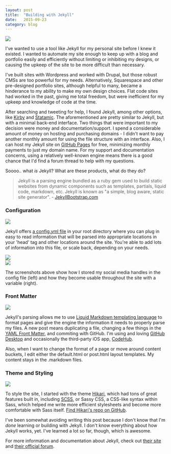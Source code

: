 ```yaml
---
layout: post
title:  "Building with Jekyll"
date:   2015-09-23
category: blog
---
```


<img src="{{ site.baseurl }}/assets/img/jekyll.png">

I've wanted to use a tool like Jekyll for my personal site before I knew it existed. I wanted to automate my site enough to keep up with a blog and portfolio easily and efficiently without limiting or inhibiting my designs, or causing the upkeep of the site to be more difficult than necessary. 

I've built sites with Wordpress and worked with Drupal, but those robust CMSs are too powerful for my needs. Alternatively, Squarespace and other pre-designed portfolio sites, although helpful to many, became a hinderance to my ability to make my own design choices. Flat code sites had worked in the past, giving me total freedom, but were inefficient for my upkeep and knowledge of code at the time.

After searching and tweeting for help, I found Jekyll, among other options, like [Kirby](http://getkirby.com/) and [Statamic](http://statamic.com/). The aforementioned are pretty similar to Jekyll, but with a minimal back-end interface. Two things that were important to my decision were money and documentation/support. I spend a considerable amount of money on hosting and purchasing domains - I didn't want to pay another monthly amount for using the file structure with an interface. Also, I can host my Jekyll site on [GitHub Pages](https://pages.github.com/) for free, minimizing monthly payments to just my domain name. For my support and documentation concerns, using a relatively well-known engine means there is a good chance that I'd find a forum thread to help with my questions.

Soooo.. what *is* Jekyll? What are these products, what do they do?

>Jekyll is a parsing engine bundled as a ruby gem used to build static websites from dynamic components such as templates, partials, liquid code, markdown, etc. Jekyll is known as "a simple, blog aware, static site generator". - [JekyllBootstrap.com](http://jekyllbootstrap.com)


### Configuration

<img src="{{ site.baseurl }}/assets/img/jekyll-config-code.png">

Jekyll offers [a config.yml file](https://jekyllrb.com/docs/configuration/) in your root directory where you can plug in easy to read information that will be parsed into appropriate locations in your 'head' tag and other locations around the site. You're able to add lots of information into this file, or scale back, depending on your needs. 

<div class="span_3_of_6">
<img src="{{ site.baseurl }}/assets/img/config.png">
</div>

<div class="span_3_of_6">
<img src="{{ site.baseurl }}/assets/img/using-config.png">
</div>

The screenshots above show how I stored my social media handles in the config file (left) and how they become usable throughout the site with a variable (right).


### Front Matter

<img src="{{ site.baseurl }}/assets/img/jekyll-frontmatter.png">

Jekyll's parsing allows me to use [Liquid Markdown templating language](https://jekyllrb.com/docs/templates/) to format pages and give the engine the information it needs to properly parse my files. A new post means duplicating a file, changing a few things in the [YAML Front Matter](http://jekyllrb.com/docs/frontmatter/), and commiting with GitHub. I'm using and loving [GitHub Desktop](https://desktop.github.com/) and occasionally the third-party iOS app, [CodeHub](https://itunes.apple.com/us/app/codehub-github-for-ios/id707173885?mt=8).

Also, when I want to change the format of a page or move around content buckets, I edit either the default.html or post.html layout templates. My content stays in the .markdown files. 

### Theme and Styling

<img src="{{ site.baseurl }}/assets/img/hikari.png">

To style the site, I started with the theme [Hikari](http://mx3m.github.io/hikari-for-jekyll/), which had tons of great features built in, including [SCSS](http://www.sitepoint.com/whats-difference-sass-scss/), or Sassy CSS, a CSS-like syntax within Sass, which helped me write more efficient stylesheets and become more comfortable with Sass itself. [Find Hikari's repo on GitHub](https://github.com/mx3m/hikari-for-Jekyll).

I've been somewhat avoiding writing this post because I don't know that I'm *done* learning or building with Jekyll. I don't know everything about how Jekyll works, yet. I've learned a lot so far, though, which is awesome. 

For more information and documentation about Jekyll, check out [their site](https://jekyllrb.com/) and [their official forum](https://talk.jekyllrb.com/).
